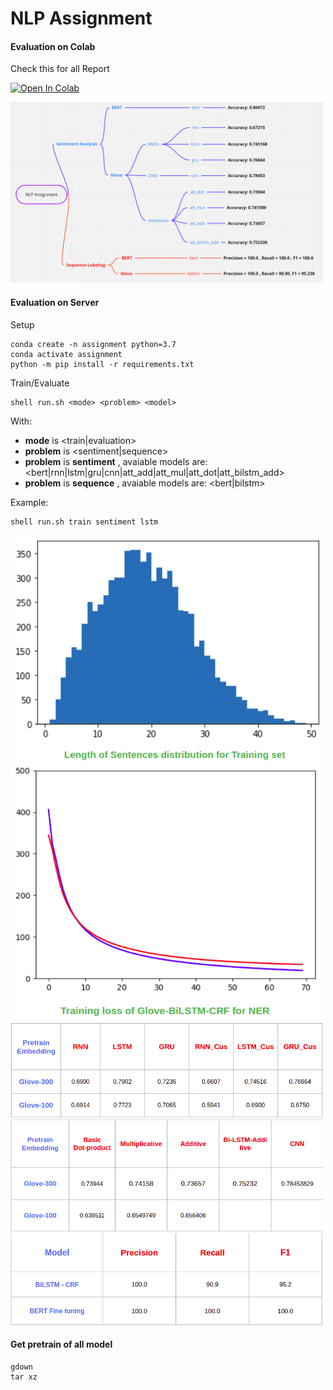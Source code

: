 # NLP Assignment

#### Evaluation on Colab

Check this for all Report

[![Open In Colab](https://colab.research.google.com/assets/colab-badge.svg)](https://colab.research.google.com/drive/19ESYq7LEqNHEhWhswXNhV8E3ET0C9M3k?usp=sharing)

<img src="DOC/structure.png" width="500" class="center">

#### Evaluation on Server

Setup

```
conda create -n assignment python=3.7
conda activate assignment
python -m pip install -r requirements.txt
```
Train/Evaluate
```
shell run.sh <mode> <problem> <model>
```
With:
* **mode** is  <train|evaluation>
* **problem** is <sentiment|sequence>
* **problem** is **sentiment** , avaiable models are: <bert|rnn|lstm|gru|cnn|att_add|att_mul|att_dot|att_bilstm_add>
* **problem** is **sequence** , avaiable models are: <bert|bilstm>

Example:
```
shell run.sh train sentiment lstm
```

<img src="DOC/senlen.png" width="500" class="center">
<img src="DOC/biloss.png" width="500" class="center">
<img src="DOC/res1.png" width="500" class="center">
<img src="DOC/res2.png" width="500" class="center">
<img src="DOC/res3.png" width="500" class="center">

#### Get pretrain of all model

```
gdown
tar xz
```